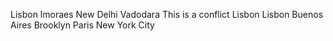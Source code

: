 Lisbon lmoraes
New Delhi
Vadodara
This is a conflict
Lisbon
Lisbon
Buenos Aires
Brooklyn
Paris
New York City
